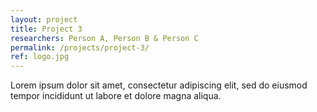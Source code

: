 ```yaml
---
layout: project
title: Project 3
researchers: Person A, Person B & Person C
permalink: /projects/project-3/
ref: logo.jpg
---
```

Lorem ipsum dolor sit amet, consectetur adipiscing elit, sed do eiusmod tempor incididunt ut labore et dolore magna aliqua.